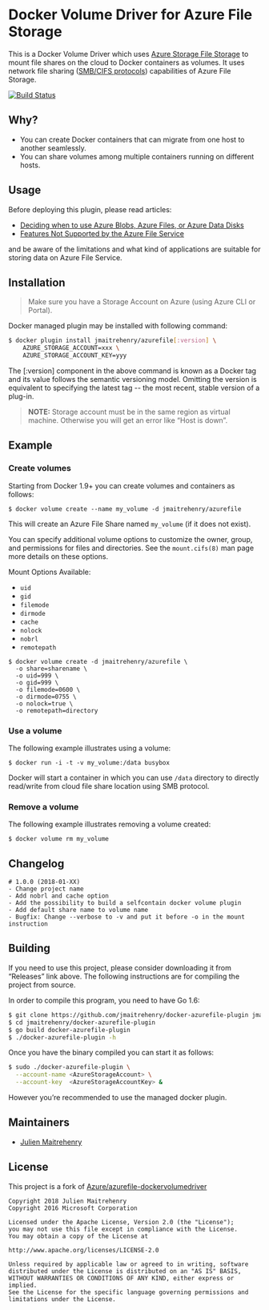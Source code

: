 # Docker Volume Driver for Azure File Storage

This is a Docker Volume Driver which uses [Azure Storage File Storage][afs]
to mount file shares on the cloud to Docker containers as volumes. It uses network
file sharing ([SMB/CIFS protocols][smb]) capabilities of Azure File Storage.

[![Build Status](https://travis-ci.org/jmaitrehenry/docker-azurefile-plugin.svg?branch=master)](https://travis-ci.org/jmaitrehenry/docker-azurefile-plugin)

## Why?

- You can create Docker containers that can migrate from one host to another seamlessly.
- You can share volumes among multiple containers running on different hosts.

## Usage

Before deploying this plugin, please read articles:

- [Deciding when to use Azure Blobs, Azure Files, or Azure Data Disks](https://msdn.microsoft.com/en-us/library/azure/mt617303.aspx)
- [Features Not Supported by the Azure File Service](https://msdn.microsoft.com/en-us/library/azure/dn744326.aspx)

and be aware of the limitations and what kind of applications are suitable for storing data on Azure File Service.

## Installation

> Make sure you have a Storage Account on Azure (using Azure CLI or Portal).

Docker managed plugin may be installed with following command:

```bash
$ docker plugin install jmaitrehenry/azurefile[:version] \
    AZURE_STORAGE_ACCOUNT=xxx \
    AZURE_STORAGE_ACCOUNT_KEY=yyy
```
The [:version] component in the above command is known as a Docker tag and its value follows the semantic versioning model. Omitting the version is equivalent to specifying the latest tag -- the most recent, stable version of a plug-in.

> **NOTE:** Storage account must be in the same region as virtual machine. Otherwise
> you will get an error like “Host is down”.


## Example
### Create volumes

Starting from Docker 1.9+ you can create volumes and containers as follows:

```shell
$ docker volume create --name my_volume -d jmaitrehenry/azurefile
```

This will create an Azure File Share named `my_volume` (if it does not exist).

You can specify additional volume options to customize the owner, group, and permissions for files and directories.
See the `mount.cifs(8)` man page more details on these options.

Mount Options Available:
* `uid`
* `gid`
* `filemode`
* `dirmode`
* `cache`
* `nolock`
* `nobrl`
* `remotepath`

```shell
$ docker volume create -d jmaitrehenry/azurefile \
  -o share=sharename \
  -o uid=999 \
  -o gid=999 \
  -o filemode=0600 \
  -o dirmode=0755 \
  -o nolock=true \
  -o remotepath=directory
```

### Use a volume

The following example illustrates using a volume:

```
$ docker run -i -t -v my_volume:/data busybox
```
Docker will start a container in which you can use `/data` directory to directly read/write from cloud file share location using SMB protocol.


### Remove a volume
The following example illustrates removing a volume created:

```
$ docker volume rm my_volume
```

## Changelog

```
# 1.0.0 (2018-01-XX)
- Change project name
- Add nobrl and cache option
- Add the possibility to build a selfcontain docker volume plugin
- Add default share name to volume name
- Bugfix: Change --verbose to -v and put it before -o in the mount instruction
```

## Building

If you need to use this project, please consider downloading it from “Releases”
link above. The following instructions are for compiling the project from source.

In order to compile this program, you need to have Go 1.6:

```bash
$ git clone https://github.com/jmaitrehenry/docker-azurefile-plugin jmaitrehenry/docker-azurefile-plugin
$ cd jmaitrehenry/docker-azurefile-plugin
$ go build docker-azurefile-plugin
$ ./docker-azurefile-plugin -h
```

Once you have the binary compiled you can start it as follows:

```bash
$ sudo ./docker-azurefile-plugin \
  --account-name <AzureStorageAccount> \
  --account-key  <AzureStorageAccountKey> &
```

However you’re recommended to use the managed docker plugin.

## Maintainers

* [Julien Maitrehenry](https://github.com/jmaitrehenry)

## License

This project is a fork of [Azure/azurefile-dockervolumedriver](https://github.com/Azure/azurefile-dockervolumedriver)

```
Copyright 2018 Julien Maitrehenry
Copyright 2016 Microsoft Corporation

Licensed under the Apache License, Version 2.0 (the "License");
you may not use this file except in compliance with the License.
You may obtain a copy of the License at

http://www.apache.org/licenses/LICENSE-2.0

Unless required by applicable law or agreed to in writing, software
distributed under the License is distributed on an "AS IS" BASIS,
WITHOUT WARRANTIES OR CONDITIONS OF ANY KIND, either express or implied.
See the License for the specific language governing permissions and
limitations under the License.
```

[afs]: http://blogs.msdn.com/b/windowsazurestorage/archive/2014/05/12/introducing-microsoft-azure-file-service.aspx
[smb]: https://msdn.microsoft.com/en-us/library/windows/desktop/aa365233(v=vs.85).aspx
